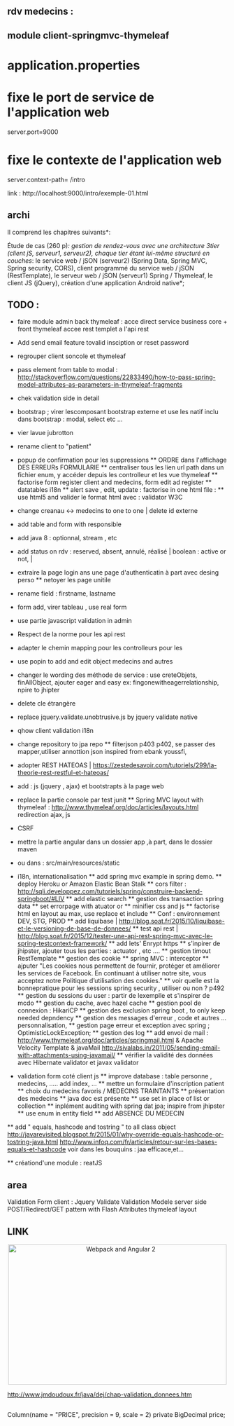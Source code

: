 ## rdv medecins :


## module client-springmvc-thymeleaf



application.properties
==========================

# fixe le port de service de l'application web 
server.port=9000

# fixe le contexte de l'application web
server.context-path= /intro



link :
http://localhost:9000/intro/exemple-01.html


## archi 

Il comprend les chapitres suivants*:

Étude de cas (260 p)*: gestion de rendez-vous avec une architecture 3tier (client jS, serveur1, serveur2), chaque tier étant lui-même structuré en couches*:
le service web / jSON (serveur2) (Spring Data, Spring MVC, Spring security, CORS),
client programmé du service web / jSON (RestTemplate),
le serveur web / jSON (serveur1) Spring / Thymeleaf,
le client JS (jQuery),
création d'une application Android native*;


## TODO : 
* faire module admin back thymeleaf : acce direct service business core + front thymeleaf  accee rest templet a l'api rest
* Add send email feature tovalid insciption or reset password
* regrouper  client soncole et thymeleaf
* pass element from table to modal : http://stackoverflow.com/questions/22833490/how-to-pass-spring-model-attributes-as-parameters-in-thymeleaf-fragments
* chek validation side in detail

*  bootstrap ; virer lescomposant bootstrap externe et use les natif inclu dans bootstrap : modal, select etc ...
* vier lavue jubrotton
* rename client to "patient"
* popup de confirmation pour les suppressions
** ORDRE dans l'affichage DES ERREURs FORMULARIE
** centraliser tous les lien url path dans un fichier enum, y accéder depuis les controlleur et les vue thymeleaf
** factorise form register client and medecins, form edit ad register
** datatables i18n
** alert save , edit, update : factorise in one html file : 
** use html5 and valider le format html avec : validator W3C
* change creanau <-> medecins to one to one | delete id externe
* add table and form with responsible 
* add java 8 : optionnal, stream , etc
* add status on rdv : reserved, absent, annulé, réalisé | boolean : active or not, | 
* extraire la page login ans une page d'authenticatin à part avec desing perso
** netoyer les page unitile
* rename field : firstname, lastname
* form add, virer tableau , use real form
* use partie javascript validation in admin
* Respect de la norme pour les api rest
* adapter le chemin mapping pour les controlleurs pour les 
* use popin to add and edit object medecins and autres
* changer le wording des méthode de service : use creteObjets, finAllObject, ajouter eager and easy ex: fingonewitheagerrelationship, npire to jhipter
* delete cle étrangère
* replace jquery.validate.unobtrusive.js by jquery validate native
* qhow client validation i18n
* change repository to jpa repo
** filterjson p403 p402, se passer des mapper,utiliser  annottion json inspired from ebank youssfi,  
* adopter REST HATEOAS   | https://zestedesavoir.com/tutoriels/299/la-theorie-rest-restful-et-hateoas/
* add : js (jquery , ajax) et bootstrapts à la page web
* replace la partie console par test junit
** Spring MVC
		layout with thymeleaf : http://www.thymeleaf.org/doc/articles/layouts.html
		redirection
		ajax, js
* CSRF
* mettre la partie angular dans un dossier app ,à part, dans le dossier maven 
* ou dans  : src/main/resources/static
* i18n, internationalisation
** add spring mvc example in spring demo.
** deploy Heroku or Amazon Elastic Bean Stalk
** cors filter : http://sqli.developpez.com/tutoriels/spring/construire-backend-springboot/#LIV
** add elastic search
** gestion des transaction spring data
** set errorpage with atuator or 
** minifier css and js
** factorise html en layout au max, use replace et include
** Conf : environnement DEV, STG, PROD
** add liquibase | http://blog.soat.fr/2015/10/liquibase-et-le-versioning-de-base-de-donnees/
** test api rest | http://blog.soat.fr/2015/12/tester-une-api-rest-spring-mvc-avec-le-spring-testcontext-framework/
** add lets' Enrypt https
** s'inpirer de  jhipster, ajouter tous les parties : actuator , etc ....
** gestion timout RestTemplate
** gestion des cookie
** spring MVC : interceptor
** ajputer "Les cookies nous permettent de fournir, protéger et améliorer les services de Facebook. En continuant à utiliser notre site, vous acceptez notre Politique d’utilisation des cookies."
** voir quelle est la bonnepratique pour les sessions spring security , utiliser ou non ? p492 
** gestion du sessions du user : partir de lexemplle et s'inspirer de mcdo
** gestion du cache, avec hazel cache
** gestion pool de connexion : HikariCP
** gestion des exclusion spring boot , to only keep needed depndency
** gestion des messages d'erreur , code et autres ... personnalisation, 
** gestion page erreur et exception avec spring ; OptimisticLockException; 
** gestion des log
** add envoi de mail :  http://www.thymeleaf.org/doc/articles/springmail.html   & Apache Velocity Template & javaMail http://sivalabs.in/2011/05/sending-email-with-attachments-using-javamail/
** vérifier la validité des données avec Hibernate validator et javax validator
* validation form  coté client js
** improve database : table personne , medecins, ..... add index, ...
** mettre un formulaire d'inscription patient
** choix du medecins favoris / MEDECINS TRAINTANTS
** présentation des medecins
** java doc est présente
** use set in place of list or collection
** inplément auditing with spring dat jpa; inspire from jhipster
** use enum in entity field
** add ABSENCE DU MEDECIN


** add " equals, hashcode and tostring " to all class object
http://javarevisited.blogspot.fr/2015/01/why-override-equals-hashcode-or-tostring-java.html
http://www.infoq.com/fr/articles/retour-sur-les-bases-equals-et-hashcode
voir dans les bouquins : jaa efficace,et...

** créationd'une module : reatJS

## area

Validation Form client : Jquery Validate
Validation Modele server side
POST/Redirect/GET pattern with Flash Attributes 
thymeleaf layout

## LINK

<p align="center">
  <a href="https://angularclass.com" target="_blank">
    <img src="https://cloud.githubusercontent.com/assets/1016365/9863762/a84fed4a-5af7-11e5-9dde-d5da01e797e7.png" alt="Webpack and Angular 2" width="500" height="320"/>
  </a>
</p>

http://www.jmdoudoux.fr/java/dej/chap-validation_donnees.htm



##
Column(name = "PRICE", precision = 9, scale = 2)
  private BigDecimal price;